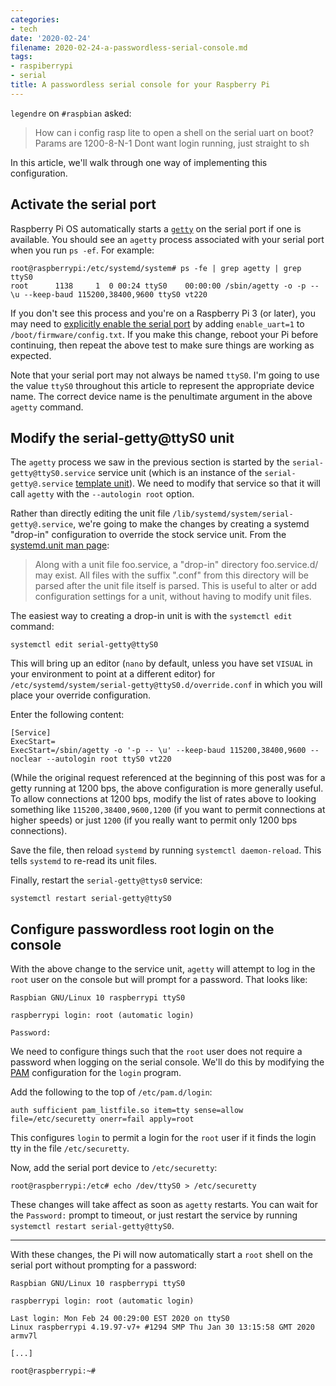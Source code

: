 ```yaml
---
categories:
- tech
date: '2020-02-24'
filename: 2020-02-24-a-passwordless-serial-console.md
tags:
- raspiberrypi
- serial
title: A passwordless serial console for your Raspberry Pi
---
```


`legendre` on `#raspbian` asked:

> How can i config rasp lite to open a shell on the serial uart on boot? Params
> are 1200-8-N-1 Dont want login running, just straight to sh

In this article, we'll walk through one way of implementing this configuration.

## Activate the serial port

Raspberry Pi OS automatically starts a [`getty`][getty] on the serial port if one is available. You should see an `agetty` process associated with your serial port when you run `ps -ef`. For example:

[getty]: https://en.wikipedia.org/wiki/Getty_(Unix)

```
root@raspberrypi:/etc/systemd/system# ps -fe | grep agetty | grep ttyS0
root      1138     1  0 00:24 ttyS0    00:00:00 /sbin/agetty -o -p -- \u --keep-baud 115200,38400,9600 ttyS0 vt220
```

If you don't see this process and you're on a Raspberry Pi 3 (or later), you may need to [explicitly enable the serial port][1] by adding `enable_uart=1` to `/boot/firmware/config.txt`. If you make this change, reboot your Pi before continuing, then repeat the above test to make sure things are working as expected.

Note that your serial port may not always be named `ttyS0`. I'm going to use the value `ttyS0` throughout this article to represent the appropriate device name. The correct device name is the penultimate argument in the above `agetty` command.

## Modify the serial-getty@ttyS0 unit

The `agetty` process we saw in the previous section is started by the `serial-getty@ttyS0.service` service unit (which is an instance of the `serial-getty@.service` [template unit][]). We need to modify that service so that it will call `agetty` with the `--autologin root` option.

[template unit]: https://fedoramagazine.org/systemd-template-unit-files/

Rather than directly editing the unit file `/lib/systemd/system/serial-getty@.service`, we're going to make the changes by creating a systemd "drop-in" configuration to override the stock service unit.  From the [systemd.unit man page][]:

[systemd.unit man page]: https://www.freedesktop.org/software/systemd/man/systemd.unit.html

> Along with a unit file foo.service, a "drop-in" directory foo.service.d/ may exist. All files with the suffix ".conf" from this directory will be parsed after the unit file itself is parsed. This is useful to alter or add configuration settings for a unit, without having to modify unit files.

The easiest way to creating a drop-in unit is with the `systemctl edit` command:

```
systemctl edit serial-getty@ttyS0
```

This will bring up an editor (`nano` by default, unless you have set `VISUAL` in your environment to point at a different editor) for `/etc/systemd/system/serial-getty@ttyS0.d/override.conf` in which you will place your override configuration.

Enter the following content:

```
[Service]
ExecStart=
ExecStart=/sbin/agetty -o '-p -- \u' --keep-baud 115200,38400,9600 --noclear --autologin root ttyS0 vt220
```

(While the original request referenced at the beginning of this post was for a getty running at 1200 bps, the above configuration is more generally useful. To allow connections at 1200 bps, modify the list of rates above to looking something like `115200,38400,9600,1200` (if you want to permit connections at higher speeds) or just `1200` (if you really want to permit only 1200 bps connections).

Save the file, then reload `systemd` by running `systemctl daemon-reload`. This tells `systemd` to re-read its unit files.

Finally, restart the `serial-getty@ttys0` service:

```
systemctl restart serial-getty@ttyS0
```

## Configure passwordless root login on the console

With the above change to the service unit, `agetty` will attempt to log in the `root` user on the console but will prompt for a password. That looks like:

```
Raspbian GNU/Linux 10 raspberrypi ttyS0

raspberrypi login: root (automatic login)

Password:
```

We need to configure things such that the `root` user does not require a password when logging on the serial console. We'll do this by modifying the [PAM][] configuration for the `login` program.

[PAM]: http://www.linux-pam.org/

Add the following to the top of `/etc/pam.d/login`:

```
auth sufficient pam_listfile.so item=tty sense=allow file=/etc/securetty onerr=fail apply=root
```

This configures `login` to permit a login for the `root` user if it finds the login tty in the file `/etc/securetty`.

Now, add the serial port device to `/etc/securetty`:

```
root@raspberrypi:/etc# echo /dev/ttyS0 > /etc/securetty
```

These changes will take affect as soon as `agetty` restarts. You can wait for the `Password:` prompt to timeout, or just restart the service by running `systemctl restart serial-getty@ttyS0`.

---

With these changes, the Pi will now automatically start a `root` shell on the serial port without prompting for a password:

```
Raspbian GNU/Linux 10 raspberrypi ttyS0

raspberrypi login: root (automatic login)

Last login: Mon Feb 24 00:29:00 EST 2020 on ttyS0
Linux raspberrypi 4.19.97-v7+ #1294 SMP Thu Jan 30 13:15:58 GMT 2020 armv7l

[...]

root@raspberrypi:~#

```

[1]: https://www.raspberrypi.org/forums/viewtopic.php?f=28&t=141195
